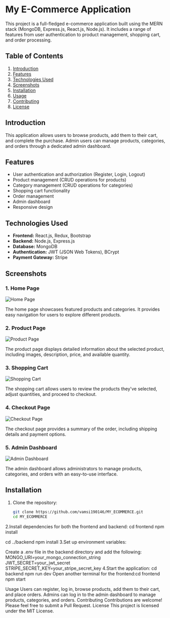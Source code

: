 # My E-Commerce Application

This project is a full-fledged e-commerce application built using the MERN stack (MongoDB, Express.js, React.js, Node.js). It includes a range of features from user authentication to product management, shopping cart, and order processing.

## Table of Contents

1. [Introduction](#introduction)
2. [Features](#features)
3. [Technologies Used](#technologies-used)
4. [Screenshots](#screenshots)
5. [Installation](#installation)
6. [Usage](#usage)
7. [Contributing](#contributing)
8. [License](#license)

## Introduction

This application allows users to browse products, add them to their cart, and complete the purchase. Admin users can manage products, categories, and orders through a dedicated admin dashboard.

## Features

- User authentication and authorization (Register, Login, Logout)
- Product management (CRUD operations for products)
- Category management (CRUD operations for categories)
- Shopping cart functionality
- Order management
- Admin dashboard
- Responsive design

## Technologies Used

- **Frontend:** React.js, Redux, Bootstrap
- **Backend:** Node.js, Express.js
- **Database:** MongoDB
- **Authentication:** JWT (JSON Web Tokens), BCrypt
- **Payment Gateway:** Stripe

## Screenshots

### 1. Home Page

![Home Page](images/homepage.png)

The home page showcases featured products and categories. It provides easy navigation for users to explore different products.

### 2. Product Page

![Product Page](images/productpage.png)

The product page displays detailed information about the selected product, including images, description, price, and available quantity.

### 3. Shopping Cart

![Shopping Cart](images/cart.png)

The shopping cart allows users to review the products they've selected, adjust quantities, and proceed to checkout.

### 4. Checkout Page

![Checkout Page](images/checkout.png)

The checkout page provides a summary of the order, including shipping details and payment options.

### 5. Admin Dashboard

![Admin Dashboard](images/admin-dashboard.png)

The admin dashboard allows administrators to manage products, categories, and orders with an easy-to-use interface.

## Installation

1. Clone the repository:

   ```bash
   git clone https://github.com/vamsi190146/MY_ECOMMERCE.git
   cd MY_ECOMMERCE
2.Install dependencies for both the frontend and backend:
cd frontend
npm install

cd ../backend
npm install
3.Set up environment variables:

Create a .env file in the backend directory and add the following:
MONGO_URI=your_mongo_connection_string
JWT_SECRET=your_jwt_secret
STRIPE_SECRET_KEY=your_stripe_secret_key
4.Start the application:
cd backend
npm run dev
Open another terminal for the frontend:cd frontend
npm start

Usage
Users can register, log in, browse products, add them to their cart, and place orders.
Admins can log in to the admin dashboard to manage products, categories, and orders.
Contributing
Contributions are welcome! Please feel free to submit a Pull Request.
License
This project is licensed under the MIT License.
